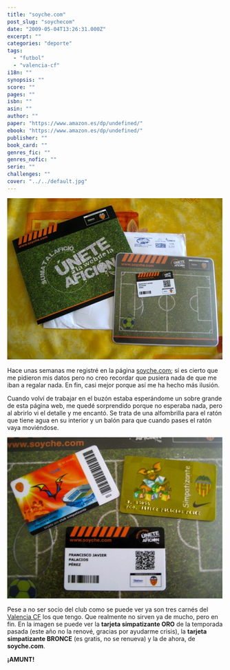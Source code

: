 ```yaml
---
title: "soyche.com"
post_slug: "soychecom"
date: "2009-05-04T13:26:31.000Z"
excerpt: ""
categories: "deporte"
tags: 
  - "futbol"
  - "valencia-cf"
i18n: ""
synopsis: ""
score: ""
pages: ""
isbn: ""
asin: ""
author: ""
paper: "https://www.amazon.es/dp/undefined/"
ebook: "https://www.amazon.es/dp/undefined/"
publisher: ""
book_card: ""
genres_fic: ""
genres_nofic: ""
serie: ""
challenges: ""
cover: "../../default.jpg"
---
```


![Regalo de soyche.com](images/regalo-soychecom.jpg "Regalo de soyche.com")

Hace unas semanas me registré en la página [soyche.com](http://www.soyche.com); sí es cierto que me pidieron mis datos pero no creo recordar que pusiera nada de que me iban a regalar nada. En fin, casi mejor porque así me ha hecho más ilusión.

Cuando volví de trabajar en el buzón estaba esperándome un sobre grande de esta página web, me quedé sorprendido porque no esperaba nada, pero al abrirlo vi el detalle y me encantó. Se trata de una alfombrilla para el ratón que tiene agua en su interior y un balón para que cuando pases el ratón vaya moviéndose.

![Tarjetas VCF](images/tarjetas-vcf.jpg "Tarjetas VCF")

Pese a no ser socio del club como se puede ver ya son tres carnés del [Valencia CF](http://www.valenciacf.com) los que tengo. Que realmente no sirven ya de mucho, pero en fin. En la imagen se puede ver la **tarjeta simpatizante ORO** de la temporada pasada (este año no la renové, gracias por ayudarme crisis), la **tarjeta simpatizante BRONCE** (es gratis, no se renueva) y la de ahora, de **soyche.com**.

**¡AMUNT!**
